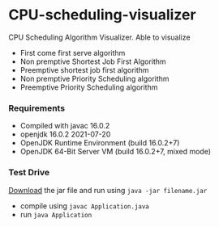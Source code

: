 # CPU-scheduling-visualizer
CPU Scheduling Algorithm Visualizer. Able to visualize
- First come first serve algorithm
- Non premptive Shortest Job First Algorithm
- Preemptive shortest job first algorithm
- Non premptive Priority Scheduling algorithm
- Preemptive Priority Scheduling algorithm


### Requirements
- Compiled with javac 16.0.2
- openjdk 16.0.2 2021-07-20
- OpenJDK Runtime Environment (build 16.0.2+7)
- OpenJDK 64-Bit Server VM (build 16.0.2+7, mixed mode)


### Test Drive
[Download](https://github.com/ayaankhan98/CPU-scheduling-visualizer/releases/download/algorithmVisualizer-0.0.1-SNAPSHOT.jar/algorithmVisualizer-0.0.1-SNAPSHOT.jar) the jar file and run using
`java -jar filename.jar`
- compile using `javac Application.java`
- run `java Application`
